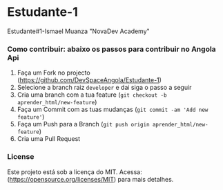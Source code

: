 # Estudante-1
Estudante#1-Ismael Muanza "NovaDev Academy"


### Como contribuir: abaixo os passos para contribuir no Angola Api 	

1. Faça um Fork no projecto (https://github.com/DevSpaceAngola/Estudante-1)	
2. Selecione a branch raiz `developer` e dai siga o passo a seguir
3. Cria uma branch com a tua feature (`git checkout -b aprender_html/new-feature`)	
4. Faça um Commit com as tuas mudanças (`git commit -am 'Add new feature'`)	
5. Faça um Push para a Branch (`git push origin aprender_html/new-feature`)	
6. Cria uma Pull Request

### License

Este projeto está sob a licença do MIT. Acessa: (https://opensource.org/licenses/MIT) para mais detalhes.


